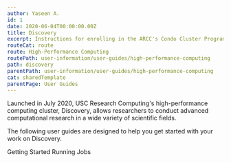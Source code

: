 ```yaml
---
author: Yaseen A.
id: 1
date: 2020-06-04T00:00:00.00Z
title: Discovery
excerpt: Instructions for enrolling in the ARCC's Condo Cluster Program and subscribing to computing and storage resources.
routeCat: route
route: High-Performance Computing
routePath: user-information/user-guides/high-performance-computing
path: discovery
parentPath: user-information/user-guides/high-performance-computing
cat: sharedTemplate
parentPage: User Guides
---
```

Launched in July 2020, USC Research Computing's high-performance computing cluster, Discovery, allows researchers to conduct advanced computational research in a wide variety of scientific fields.

The following user guides are designed to help you get started with your work on Discovery.

Getting Started
Running Jobs
